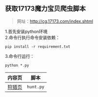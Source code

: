 ## 获取17173魔力宝贝爬虫脚本
> 网址：http://cg.17173.com/index.shtml  

1.首先安装python环境  
2.命令行执行命令安装依赖：
```shell
pip install -r requirement.txt
```
3.命令行运行：
```shell
python *.py
```
|内容页|脚本|
|:---|:---:|
|[狩猎页](http://cg.17173.com/item/shoulie.shtml) |```hunt.py```|